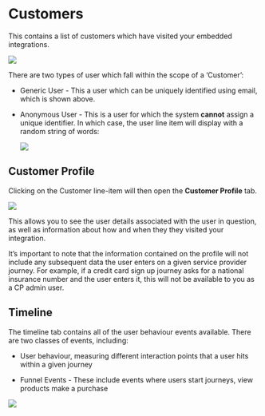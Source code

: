 # Customers

This contains a list of customers which have visited your embedded integrations.

![](images/cp-customer-list.png)

There are two types of user which fall within the scope of a ‘Customer’:

*   Generic User - This a user which can be uniquely identified using email, which is shown above.
    
*   Anonymous User - This is a user for which the system **cannot** assign a unique identifier. In which case, the user line item will display with a random string of words:
    
    ![](images/cp-anon-user.png)

## Customer Profile

Clicking on the Customer line-item will then open the **Customer Profile** tab.

![](images/cp-customer-profile.png)

This allows you to see the user details associated with the user in question, as well as information about how and when they they visited your integration.

It’s important to note that the information contained on the profile will not include any subsequent data the user enters on a given service provider journey. For example, if a credit card sign up journey asks for a national insurance number and the user enters it, this will not be available to you as a CP admin user.

## Timeline

The timeline tab contains all of the user behaviour events available. There are two classes of events, including:

*   User behaviour, measuring different interaction points that a user hits within a given journey
    
*   Funnel Events - These include events where users start journeys, view products make a purchase
    

![](images/cp-user-behaviour.png)